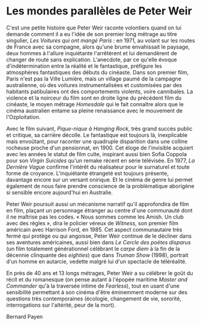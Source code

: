 # Les mondes parallèles de Peter Weir

C'est une petite histoire que Peter Weir raconte volontiers quand on lui demande comment il a eu l'idée de son premier long métrage au titre singulier, _Les Voitures qui ont mangé Paris_ : en 1971, au volant sur les routes de France avec sa compagne, alors qu'une brume envahissait le paysage, deux hommes à l'allure inquiétante l'arrêtèrent et lui demandèrent de changer de route sans explication. L'anecdote, par ce qu'elle évoque d'indétermination entre la réalité et le fantastique, préfigure les atmosphères fantastiques des débuts du cinéaste. Dans son premier film, Paris n'est pas la Ville Lumière, mais un village paumé de la campagne australienne, où des voitures instrumentalisées et customisées par des habitants patibulaires ont des comportements violents, voire cannibales. La violence et la noirceur du film sont en droite ligne du précédent film du cinéaste, le moyen métrage _Homesdale_ qui le fait connaître alors que le cinéma australien entame sa pleine renaissance avec le mouvement de l'Ozploitation.

Avec le film suivant, _Pique-nique à Hanging Rock_, très grand succès public et critique, sa carrière décolle. Le fantastique est toujours là, inexplicable mais envoûtant, pour raconter une quadruple disparition dans une colline rocheuse proche d'un pensionnat, en 1900. Cet éloge de l'invisible acquiert avec les années le statut de film culte, inspirant aussi bien Sofia Coppola pour son _Virgin Suicides_ qu'un remake récent en série télévisée. En 1977, _La Dernière Vague_ confirme l'intérêt du réalisateur pour le surnaturel et toute forme de croyance. L'inquiétante étrangeté est toujours présente, davantage encore sur un versant onirique. Et le cinéma de genre lui permet également de nous faire prendre conscience de la problématique aborigène si sensible encore aujourd'hui en Australie.

Peter Weir poursuit aussi un mécanisme narratif qu'il approfondira de film en film, plaçant un personnage étranger au centre d'une communauté dont il ne maîtrise pas les codes. « Nous sommes comme les Amish. Un club avec des règles », dira le policier véreux de _Witness_, son premier film américain avec Harrison Ford, en 1985. Cet aspect communautaire très fermé qui protège ou qui angoisse, Peter Weir continue de le décliner dans ses aventures américaines, aussi bien dans _Le Cercle des poètes disparus_ (un film totalement générationnel célébrant le _carpe diem_ à la fin de la décennie clinquante des _eighties_) que dans _Truman Show_ (1998), portrait d'un homme en autarcie, vedette malgré lui d'un spectacle de téléréalité.

En près de 40 ans et 13 longs métrages, Peter Weir a su célébrer le goût du récit et du romanesque (on pense autant à l'épopée maritime _Master and Commander_ qu'à la traversée intime de _Fearless_), tout en usant d'une sensibilité permettant à son cinéma d'être éminemment moderne sur des questions très contemporaines (écologie, changement de vie, sororité, interrogations sur l'altérité, peur de la mort).

<div class="author">Bernard Payen</div>
